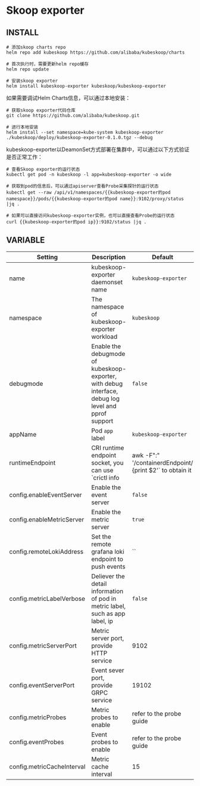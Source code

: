 # Skoop exporter

## INSTALL

```shell
# 添加skoop charts repo
helm repo add kubeskoop https://github.com/alibaba/kubeskoop/charts

# 首次执行时，需要更新helm repo缓存
helm repo update

# 安装skoop exporter
helm install kubeskoop-exporter kubeskoop/kubeskoop-exporter
```

如果需要调试Helm Charts信息，可以通过本地安装：

```shell
# 获取skoop exporter代码仓库
git clone https://github.com/alibaba/kubeskoop.git

# 进行本地安装
helm install --set namespace=kube-system kubeskoop-exporter ./kubeskoop/deploy/kubeskoop-exporter-0.1.0.tgz --debug
```

kubeskoop-exporter以DeamonSet方式部署在集群中，可以通过以下方式验证是否正常工作：

```shell
# 查看Skoop exporter的运行状态
kubectl get pod -n kubeskoop -l app=kubeskoop-exporter -o wide

# 获取到pod的信息后，可以通过apiserver查看Probe采集探针的运行状态
kubectl get --raw /api/v1/namespaces/{{kubeskoop-exporter的pod namespace}}/pods/{{kubeskoop-exporter的pod name}}:9102/proxy/status |jq .

# 如果可以直接访问kubeskoop-exporter实例，也可以直接查看Probe的运行状态
curl {{kubeskoop-exporter的pod ip}}:9102/status |jq .
```

## VARIABLE

| Setting                            | Description                                                                                                          | Default                            |
|------------------------------------|----------------------------------------------------------------------------------------------------------------------|------------------------------------|
| name                               | kubeskoop-exporter daemonset name                                                                                    | `kubeskoop-exporter`               |
| namespace                          | The namespace of kubeskoop-exporter workload                                                                         | `kubeskoop`                        |
| debugmode                          | Enable the debugmode of kubeskoop-exporter, with debug interface, debug log level and pprof support                  | `false`                            |
| appName                            | Pod  `app` label                                                                                                     | `kubeskoop-exporter`               |
| runtimeEndpoint                    | CRI runtime endpoint socket, you can use  `crictl info |awk -F":" '/containerdEndpoint/ {print $2'` to obtain it     | `/run/containerd/containerd.sock`  |
| config.enableEventServer           | Enable the event server                                                                                              | `false`                            |
| config.enableMetricServer          | Enable the metric server                                                                                             | `true`                             |
| config.remoteLokiAddress           | Set the remote grafana loki endpoint to push events                                                                  | ``                                 |
| config.metricLabelVerbose          | Deliever the detail information of pod in metric label, such as app label, ip                                        | `false`                            |
| config.metricServerPort            | Metric server port, provide HTTP service                                                                             | 9102                               |
| config.eventServerPort             | Event  sever port, provide GRPC service                                                                              | 19102                              |
| config.metricProbes                | Metric probes to enable                                                                                              | refer to the probe guide           |
| config.eventProbes                 | Event probes to enable                                                                                               | refer to the probe guide           |
| config.metricCacheInterval         | Metric cache interval                                                                                                | 15                                 |
